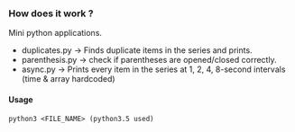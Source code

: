 ### How does it work ?
Mini python applications.
- duplicates.py -> Finds duplicate items in the series and prints.
- parenthesis.py -> check if parentheses are opened/closed correctly.
- async.py -> Prints every item in the series at 1, 2, 4, 8-second intervals
              (time & array hardcoded)

#### Usage

```
python3 <FILE_NAME> (python3.5 used)
```
